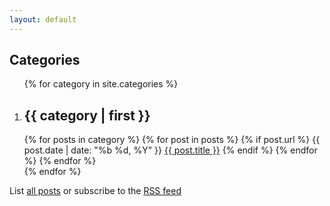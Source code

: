 ```yaml
---
layout: default
---
```


<section class="posts">
  <h2>Categories</h2>
  <ol>
    {% for category in site.categories %}
      <li>
        <h2>{{ category | first }}</h2>
        {% for posts in category %}
          {% for post in posts %}
            {% if post.url %}
              <time title="{{ post.date }}" pubdate="{{ post.date }}">{{ post.date | date: "%b %d, %Y" }}</time>
              <a href="{{ post.url | prepend: site.baseurl }}">{{ post.title }}</a>
            {% endif %}
          {% endfor %}
        {% endfor %}
      </li>
    {% endfor %}
  </ol>
  <div class="related">List <a href="#">all posts</a> or subscribe to the <a href="#" class="feed">RSS feed</a></div>
</section>
